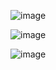 ![image](https://github.com/user-attachments/assets/7de8a3c6-0cd9-4c15-962c-4ee5910a684a)

![image](https://github.com/user-attachments/assets/e59a2d02-6d8c-44cf-adfc-b6feb1d6a82b)

![image](https://github.com/user-attachments/assets/43ccf2fd-9954-4c36-8073-aa3f7b4eaf2c)
